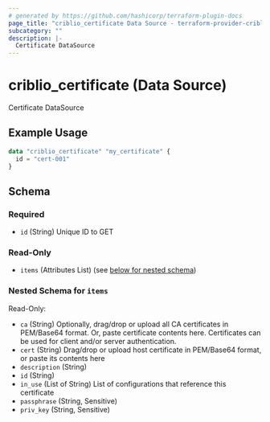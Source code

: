```yaml
---
# generated by https://github.com/hashicorp/terraform-plugin-docs
page_title: "criblio_certificate Data Source - terraform-provider-criblio"
subcategory: ""
description: |-
  Certificate DataSource
---
```


# criblio_certificate (Data Source)

Certificate DataSource

## Example Usage

```terraform
data "criblio_certificate" "my_certificate" {
  id = "cert-001"
}
```

<!-- schema generated by tfplugindocs -->
## Schema

### Required

- `id` (String) Unique ID to GET

### Read-Only

- `items` (Attributes List) (see [below for nested schema](#nestedatt--items))

<a id="nestedatt--items"></a>
### Nested Schema for `items`

Read-Only:

- `ca` (String) Optionally, drag/drop or upload all CA certificates in PEM/Base64 format. Or, paste certificate contents here. Certificates can be used for client and/or server authentication.
- `cert` (String) Drag/drop or upload host certificate in PEM/Base64 format, or paste its contents here
- `description` (String)
- `id` (String)
- `in_use` (List of String) List of configurations that reference this certificate
- `passphrase` (String, Sensitive)
- `priv_key` (String, Sensitive)
